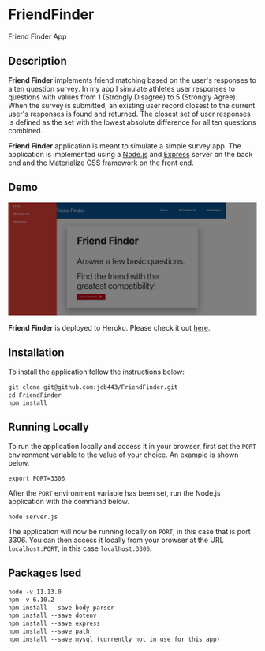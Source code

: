 # FriendFinder
Friend Finder App

## Description

**Friend Finder** implements friend matching based on the user's responses to a ten question survey. In my app I simulate athletes user responses to questions with values from 1 (Strongly Disagree) to 5 (Strongly Agree). When the survey is submitted, an existing user record closest to the current user's responses is found and returned. The closest set of user responses is defined as the set with the lowest absolute difference for all ten questions combined.

**Friend Finder** application is meant to simulate a simple survey app. The application is implemented using a [Node.js](https://nodejs.org/en/) and [Express](https://expressjs.com/) server on the back end and the [Materialize](http://materializecss.com/) CSS framework on the front end.

## Demo
<img src="app/public/images/FriendFinder_Home.png">
	
**Friend Finder** is deployed to Heroku. Please check it out [here](https://frozen-falls-90449.herokuapp.com/).

## Installation

To install the application follow the instructions below:

	git clone git@github.com:jdb443/FriendFinder.git
	cd FriendFinder
	npm install
	
## Running Locally

To run the application locally and access it in your browser, first set the `PORT` environment variable to the value of your choice. An example is shown below.

	export PORT=3306
	
After the `PORT` environment variable has been set, run the Node.js application with the command below.

	node server.js
	
The application will now be running locally on `PORT`, in this case that is port 3306. You can then access it locally from your browser at the URL `localhost:PORT`, in this case `localhost:3306`.

## Packages Ised

    node -v 11.13.0
    npm -v 6.10.2
    npm install --save body-parser
    npm install --save dotenv
    npm install --save express
    npm install --save path
    npm install --save mysql (currently not in use for this app)
